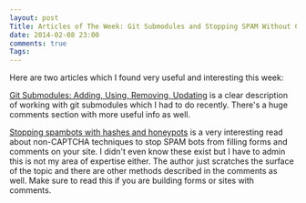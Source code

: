 ```yaml
---
layout: post
Title: Articles of The Week: Git Submodules and Stopping SPAM Without CAPTCHA
date: 2014-02-08 23:00
comments: true
Tags:
---
```


Here are two articles which I found very useful and interesting this week:


[Git Submodules: Adding, Using, Removing, Updating](http://chrisjean.com/2009/04/20/git-submodules-adding-using-removing-and-updating/)
is a clear description of working with git submodules which I had to do recently.
There's a huge comments section with more useful info as well. 


[Stopping spambots with hashes and honeypots](http://nedbatchelder.com/text/stopbots.html)
is a very interesting read about non-CAPTCHA techniques to stop SPAM bots from filling forms
and comments on your site. I didn't even know these exist but I have to admin this is not my
area of expertise either. The author just scratches the surface of the topic and there are other
methods described in the comments as well. Make sure to read this if you are building forms
or sites with comments.





